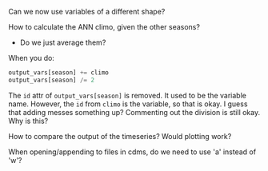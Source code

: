 Can we now use variables of a different shape?

How to calculate the ANN climo, given the other seasons?
- Do we just average them?

When you do:
```python
output_vars[season] += climo
output_vars[season] /= 2
```
The `id` attr of `output_vars[season]` is removed. It used to be the variable name.
However, the `id` from `climo` is the variable, so that is okay.
I guess that adding messes something up? Commenting out the division is still okay.
Why is this?

How to compare the output of the timeseries?
Would plotting work?

When opening/appending to files in cdms, do we need to use 'a' instead of 'w'?

